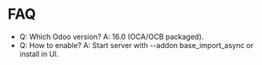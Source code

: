 # FAQ

- Q: Which Odoo version? A: 16.0 (OCA/OCB packaged).
- Q: How to enable? A: Start server with --addon base_import_async or install in UI.
